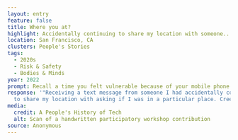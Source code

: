 ```yaml
---
layout: entry
feature: false
title: Where you at?
highlight: Accidentally continuing to share my location with someone... Creepy.
location: San Francisco, CA
clusters: People's Stories
tags:
  - 2020s
  - Risk & Safety
  - Bodies & Minds
year: 2022
prompt: Recall a time you felt vulnerable because of your mobile phone.
response: '"Receiving a text message from someone I had accidentally continued
  to share my location with asking if I was in a particular place. Creepy."'
media:
  credit: A People's History of Tech
  alt: Scan of a handwritten participatory workshop contribution
source: Anonymous
---
```


